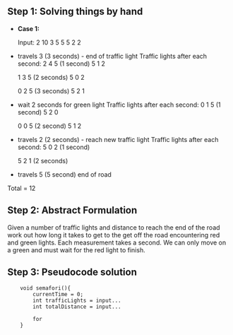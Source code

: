 ## Step 1: Solving things by hand

- **Case 1:**

  Input:
    2 10
    3 5 5
    5 2 2

- travels 3 (3 seconds) - end of traffic light
    Traffic lights after each second:
    2 4 5 (1 second)
    5 1 2
    
    1 3 5 (2 seconds)
    5 0 2
    
    0 2 5 (3 seconds)
    5 2 1


- wait 2 seconds for green light
    Traffic lights after each second:
    0 1 5 (1 second)
    5 2 0
    
    0 0 5 (2 second)
    5 1 2


- travels 2 (2 seconds) - reach new traffic light
    Traffic lights after each second:
    5 0 2 (1 second)
    
    5 2 1 (2 seconds)


- travels 5 (5 second) end of road

Total = 12


## Step 2: Abstract Formulation

Given a number of traffic lights and distance to reach the end of the road work out how long it takes to get to the get off the road encountering red and green lights. 
Each measurement takes a second. 
We can only move on a green and must wait for the red light to finish.

## Step 3: Pseudocode solution

```pseudo
    void semafori(){
        currentTime = 0;
        int trafficLights = input...
        int totalDistance = input...
        
        for
    }
```